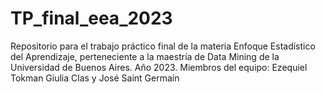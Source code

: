 # TP_final_eea_2023
Repositorio para el trabajo práctico final de la materia Enfoque Estadístico del Aprendizaje, perteneciente a la maestría de Data Mining de la Universidad de Buenos Aires. Año 2023. Miembros del equipo: Ezequiel Tokman Giulia Clas y José Saint Germain
